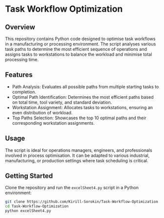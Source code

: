 # Task Workflow Optimization

## Overview
This repository contains Python code designed to optimise task workflows in a manufacturing or processing environment. The script analyses various task paths to determine the most efficient sequence of operations and assigns tasks to workstations to balance the workload and minimise total processing time.

## Features
- Path Analysis: Evaluates all possible paths from multiple starting tasks to completion.
- Optimal Path Identification: Determines the most efficient paths based on total time, tool variety, and standard deviation.
- Workstation Assignment: Allocates tasks to workstations, ensuring an even distribution of workload.
- Top Paths Selection: Showcases the top 10 optimal paths and their corresponding workstation assignments.

## Usage
The script is ideal for operations managers, engineers, and professionals involved in process optimisation. It can be adapted to various industrial, manufacturing, or production settings where task scheduling is critical.

## Getting Started
Clone the repository and run the `excelSheet4.py` script in a Python environment:

```bash
git clone https://github.com/Kirill-Sorokin/Task-Workflow-Optimization.git
cd Task-Workflow-Optimization
python excelSheet4.py
